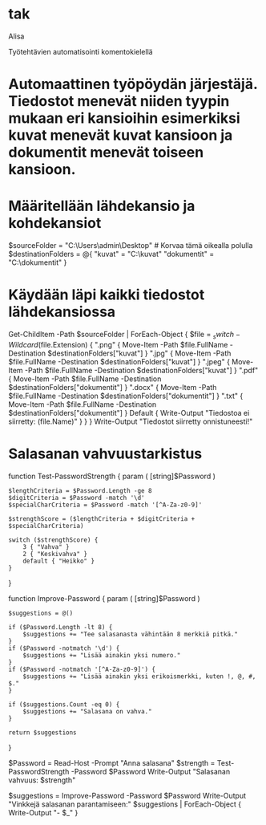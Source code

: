 # tak
Alisa

Työtehtävien automatisointi komentokielellä

# Automaattinen työpöydän järjestäjä. Tiedostot menevät niiden tyypin mukaan eri kansioihin esimerkiksi kuvat menevät kuvat kansioon ja dokumentit menevät toiseen kansioon.

# Määritellään lähdekansio ja kohdekansiot
$sourceFolder = "C:\Users\admin\Desktop"  # Korvaa tämä oikealla polulla
$destinationFolders = @{
    "kuvat" = "C:\kuvat"
    "dokumentit" = "C:\dokumentit"
}
# Käydään läpi kaikki tiedostot lähdekansiossa
Get-ChildItem -Path $sourceFolder | ForEach-Object {
    $file = $_
    switch -Wildcard ($file.Extension) {
        ".png" { Move-Item -Path $file.FullName -Destination $destinationFolders["kuvat"] }
        ".jpg" { Move-Item -Path $file.FullName -Destination $destinationFolders["kuvat"] }
        ".jpeg" { Move-Item -Path $file.FullName -Destination $destinationFolders["kuvat"] }
        ".pdf" { Move-Item -Path $file.FullName -Destination $destinationFolders["dokumentit"] }
        ".docx" { Move-Item -Path $file.FullName -Destination $destinationFolders["dokumentit"] }
        ".txt" { Move-Item -Path $file.FullName -Destination $destinationFolders["dokumentit"] }
        Default { Write-Output "Tiedostoa ei siirretty: $($file.Name)" }
    }
}
Write-Output "Tiedostot siirretty onnistuneesti!"


# Salasanan vahvuustarkistus

function Test-PasswordStrength {
    param (
        [string]$Password
    )
 
    $lengthCriteria = $Password.Length -ge 8
    $digitCriteria = $Password -match '\d'
    $specialCharCriteria = $Password -match '[^A-Za-z0-9]'
 
    $strengthScore = ($lengthCriteria + $digitCriteria + $specialCharCriteria)
 
    switch ($strengthScore) {
        3 { "Vahva" }
        2 { "Keskivahva" }
        default { "Heikko" }
    }
}
 
function Improve-Password {
    param (
        [string]$Password
    )
 
    $suggestions = @()
 
    if ($Password.Length -lt 8) {
        $suggestions += "Tee salasanasta vähintään 8 merkkiä pitkä."
    }
    if ($Password -notmatch '\d') {
        $suggestions += "Lisää ainakin yksi numero."
    }
    if ($Password -notmatch '[^A-Za-z0-9]') {
        $suggestions += "Lisää ainakin yksi erikoismerkki, kuten !, @, #, $."
    }
 
    if ($suggestions.Count -eq 0) {
        $suggestions += "Salasana on vahva."
    }
 
    return $suggestions
}
 
$Password = Read-Host -Prompt "Anna salasana"
$strength = Test-PasswordStrength -Password $Password
Write-Output "Salasanan vahvuus: $strength"
 
$suggestions = Improve-Password -Password $Password
Write-Output "Vinkkejä salasanan parantamiseen:"
$suggestions | ForEach-Object { Write-Output "- $_" }
 
 

